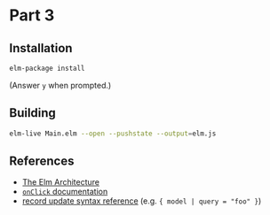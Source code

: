 Part 3
======

## Installation

```bash
elm-package install
```

(Answer `y` when prompted.)


## Building

```bash
elm-live Main.elm --open --pushstate --output=elm.js
```

## References

* [The Elm Architecture](http://guide.elm-lang.org/architecture/)
* [`onClick` documentation](http://package.elm-lang.org/packages/evancz/elm-html/4.0.2/Html-Events#onClick)
* [record update syntax reference](http://elm-lang.org/docs/syntax#records) (e.g. `{ model | query = "foo" }`)
